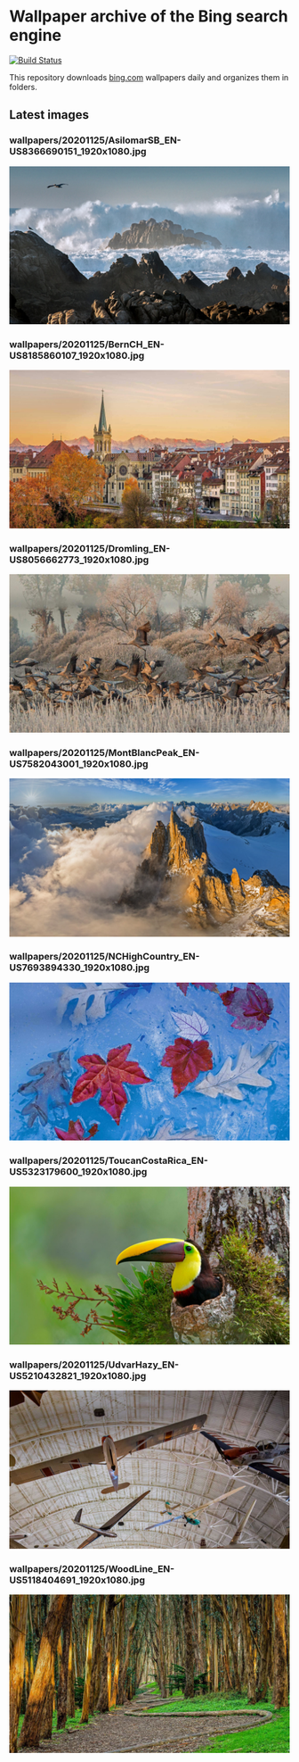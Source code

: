 # Wallpaper archive of the Bing search engine

[![Build Status](https://travis-ci.org/kijart/bing-daily-images-dl.svg?branch=wallpapers)](https://travis-ci.org/kijart/bing-daily-images-dl)

This repository downloads [bing.com](https://www.bing.com) wallpapers daily and organizes them in folders.

## Latest images

<!-- Wallpapers -->

### wallpapers/20201125/AsilomarSB_EN-US8366690151_1920x1080.jpg

![wallpapers/20201125/AsilomarSB_EN-US8366690151_1920x1080.jpg](wallpapers/20201125/AsilomarSB_EN-US8366690151_1920x1080.jpg)

### wallpapers/20201125/BernCH_EN-US8185860107_1920x1080.jpg

![wallpapers/20201125/BernCH_EN-US8185860107_1920x1080.jpg](wallpapers/20201125/BernCH_EN-US8185860107_1920x1080.jpg)

### wallpapers/20201125/Dromling_EN-US8056662773_1920x1080.jpg

![wallpapers/20201125/Dromling_EN-US8056662773_1920x1080.jpg](wallpapers/20201125/Dromling_EN-US8056662773_1920x1080.jpg)

### wallpapers/20201125/MontBlancPeak_EN-US7582043001_1920x1080.jpg

![wallpapers/20201125/MontBlancPeak_EN-US7582043001_1920x1080.jpg](wallpapers/20201125/MontBlancPeak_EN-US7582043001_1920x1080.jpg)

### wallpapers/20201125/NCHighCountry_EN-US7693894330_1920x1080.jpg

![wallpapers/20201125/NCHighCountry_EN-US7693894330_1920x1080.jpg](wallpapers/20201125/NCHighCountry_EN-US7693894330_1920x1080.jpg)

### wallpapers/20201125/ToucanCostaRica_EN-US5323179600_1920x1080.jpg

![wallpapers/20201125/ToucanCostaRica_EN-US5323179600_1920x1080.jpg](wallpapers/20201125/ToucanCostaRica_EN-US5323179600_1920x1080.jpg)

### wallpapers/20201125/UdvarHazy_EN-US5210432821_1920x1080.jpg

![wallpapers/20201125/UdvarHazy_EN-US5210432821_1920x1080.jpg](wallpapers/20201125/UdvarHazy_EN-US5210432821_1920x1080.jpg)

### wallpapers/20201125/WoodLine_EN-US5118404691_1920x1080.jpg

![wallpapers/20201125/WoodLine_EN-US5118404691_1920x1080.jpg](wallpapers/20201125/WoodLine_EN-US5118404691_1920x1080.jpg)

